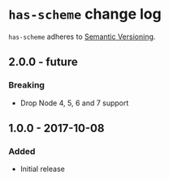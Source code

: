 # `has-scheme` change log

`has-scheme` adheres to [Semantic Versioning](http://semver.org/).

## 2.0.0 - future

### Breaking

* Drop Node 4, 5, 6 and 7 support

## 1.0.0 - 2017-10-08

### Added

* Initial release
